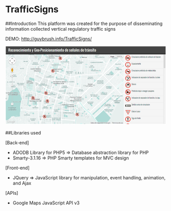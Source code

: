 TrafficSigns
============

##Introduction
This platform was created for the purpose of disseminating information collected vertical regulatory traffic signs


DEMO: http://guybrush.info/TrafficSigns/

[![Demo](https://github.com/sebas932/TrafficSigns/blob/master/templates/imagenes/ss.png?raw=true)](#features)

##Libraries used


[Back-end]
  - ADODB Library for PHP5  => Database abstraction library for PHP
  - Smarty-3.1.16           => PHP Smarty templates for MVC design

[Front-end]
  - JQuery                  => JavaScript library for manipulation, event handling, animation, and Ajax

[APIs]
  - Google Maps JavaScript API v3
